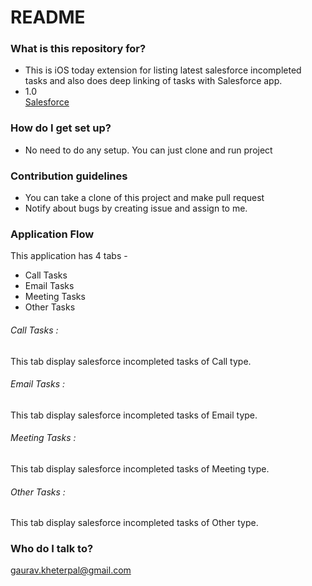 # README #

### What is this repository for? ###

* This is iOS today extension for listing latest salesforce incompleted tasks and also does deep linking of tasks with Salesforce app.
* 1.0  
[Salesforce](https://developer.salesforce.com/)

### How do I get set up? ###

* No need to do any setup. You can just clone and run project


### Contribution guidelines ###

* You can take a clone of this project and make pull request
* Notify about bugs by creating issue and assign to me.

### Application Flow ###
This application has 4 tabs -
* Call Tasks
* Email Tasks
* Meeting Tasks
* Other Tasks

###### Call Tasks : 
This tab display salesforce incompleted tasks of Call type.

###### Email Tasks :
This tab display salesforce incompleted tasks of Email type.

###### Meeting Tasks :
This tab display salesforce incompleted tasks of Meeting type.

###### Other Tasks :
This tab display salesforce incompleted tasks of Other type.

### Who do I talk to? ###
gaurav.kheterpal@gmail.com